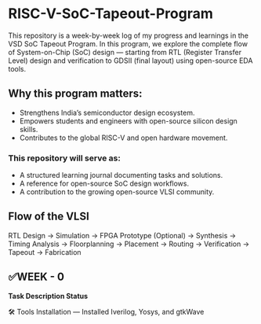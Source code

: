 # RISC-V-SoC-Tapeout-Program
This repository is a week-by-week log of my progress and learnings in the VSD SoC Tapeout Program.  In this program, we explore the complete flow of System-on-Chip (SoC) design — starting from RTL (Register Transfer Level) design and verification to GDSII (final layout) using open-source EDA tools.

## Why this program matters:

- Strengthens India’s semiconductor design ecosystem.
- Empowers students and engineers with open-source silicon design skills.
- Contributes to the global RISC-V and open hardware movement.

### This repository will serve as:

- A structured learning journal documenting tasks and solutions.
- A reference for open-source SoC design workflows.
- A contribution to the growing open-source VLSI community.

 ## Flow of the VLSI

 RTL Design → Simulation → FPGA Prototype (Optional) → Synthesis → Timing Analysis → Floorplanning → Placement → Routing → Verification → Tapeout → Fabrication

✅WEEK - 0 
--------------------------------
**Task	Description	Status**

🛠️ Tools Installation — Installed Iverilog, Yosys, and gtkWave


